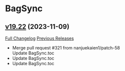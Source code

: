 # BagSync

## [v19.22](https://github.com/Xruptor/BagSync/tree/v19.22) (2023-11-09)
[Full Changelog](https://github.com/Xruptor/BagSync/compare/v19.21...v19.22) [Previous Releases](https://github.com/Xruptor/BagSync/releases)

- Merge pull request #321 from nanjuekaien1/patch-58  
    Update BagSync.toc  
- Update BagSync.toc  
- Update BagSync.toc  